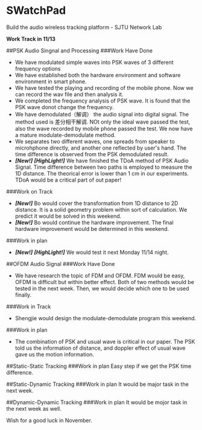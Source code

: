 # SWatchPad
Build the audio wireless tracking platform - SJTU Network Lab

**Work Track in 11/13**

##PSK Audio Singnal and Processing
###Work Have Done
* We have modulated simple waves into PSK waves of 3 different frequency options 
* We have established both the hardware environment and software environment in smart phone.
* We have tested the playing and recording of the mobile phone. Now we can record the wav file and then analysis it.
* We completed the frequency analysis of PSK wave. It is found that the PSK wave donot change the frequency.
* We have demodulated（解调） the audio signal into digital signal. The method used is 差分相干解调. NOt only the ideal wave passed the test, also the wave recorded by mobile phone passed the test. We now have a mature modulate-demodulate method.
* We separates two different waves, one spreads from speaker to microhphone directly, and another one reflected by user's hand. The time difference is observed from the PSK demodulated result.
* _**[New!]**_ _**[HighLight!]**_ We have finished the TDoA method of PSK Audio Signal. Time difference between two paths is employed to measure the 1D distance. The theorical error is lower than 1 cm in our experiments. TDoA would be a critical part of out paper!

###Work on Track
* _**[New!]**_ Bo would cover the transformation from 1D distance to 2D distance. It is a solid geometry problem within sort of calculation. We predict it would be solved in this weekend.
* _**[New!]**_ Bo would continue the hardware improvement. The final hardware improvement would be determined in this weekend.

###Work in plan
* _**[New!]**_ _**[HighLight!]**_ We would test it next Monday 11/14 night.

##OFDM Audio Signal
###Work Have Done
* We have research the topic of FDM and OFDM. FDM would be easy, OFDM is difficult but within better effect. Both of two methods would be tested in the next week. Then, we would decide which one to be used finally.

###Work in Track
* Shengjie would design the modulate-demodulate program this weekend.

###Work in plan
* The combination of PSK and usual wave is critical in our paper. The PSK told us the information of distance, 
and doppler effect of usual wave gave us the motion information.


##Static-Static Tracking
###Work in plan
Easy step if we get the PSK time difference.

##Static-Dynamic Tracking
###Work in plan
It would be major task in the next week.

##Dynamic-Dynamic Tracking
###Work in plan
It would be mojor task in the next week as well.

Wish for a good luck in November.
